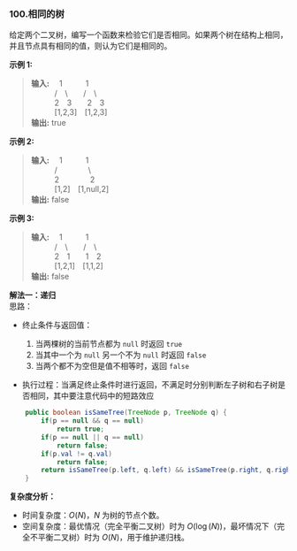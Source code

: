 ### 100.相同的树

给定两个二叉树，编写一个函数来检验它们是否相同。如果两个树在结构上相同，并且节点具有相同的值，则认为它们是相同的。

**示例 1:**  
>**输入:**  &emsp;1&emsp;&emsp;&emsp;1  
> &emsp;&emsp;&emsp;/&emsp;\\&emsp;&emsp;/&emsp;\\  
> &emsp;&emsp;&emsp;2&emsp;3&emsp;&emsp;2&emsp;3  
> &emsp;&emsp;&emsp;[1,2,3]&emsp;[1,2,3]  
>**输出:** true 

**示例 2:**  
>**输入:** &emsp;1&emsp;&emsp;&emsp;1  
> &emsp;&emsp;&emsp;/&emsp;&emsp;&emsp;&emsp;\\  
> &emsp;&emsp;&emsp;2&emsp;&emsp;&emsp;&emsp;2&emsp;  
> &emsp;&emsp;&emsp;[1,2]&emsp;[1,null,2]      
>**输出:** false

**示例 3:**  
>**输入:** &emsp;1&emsp;&emsp;&emsp;1  
> &emsp;&emsp;&emsp;/&emsp;\\&emsp;&emsp;/&emsp;\\  
> &emsp;&emsp;&emsp;2&emsp;1&emsp;&emsp;1&emsp;2  
> &emsp;&emsp;&emsp;[1,2,1]&emsp;[1,1,2]  
>**输出:** false  

**解法一：递归**  
思路：  

* 终止条件与返回值：
  1. 当两棵树的当前节点都为 `null` 时返回 `true`
  2. 当其中一个为 `null` 另一个不为 `null` 时返回 `false`
  3. 当两个都不为空但是值不相等时，返回 `false`

* 执行过程：当满足终止条件时进行返回，不满足时分别判断左子树和右子树是否相同，其中要注意代码中的短路效应

```Java   
    public boolean isSameTree(TreeNode p, TreeNode q) {
        if(p == null && q == null) 
            return true;
        if(p == null || q == null) 
            return false;
        if(p.val != q.val) 
            return false;
        return isSameTree(p.left, q.left) && isSameTree(p.right, q.right);
    }
```
**复杂度分析：**  
* 时间复杂度：$O(N)$，$N$ 为树的节点个数。
* 空间复杂度：最优情况（完全平衡二叉树）时为 $O(\log(N))$，最坏情况下（完全不平衡二叉树）时为 ${O}(N)$，用于维护递归栈。 
